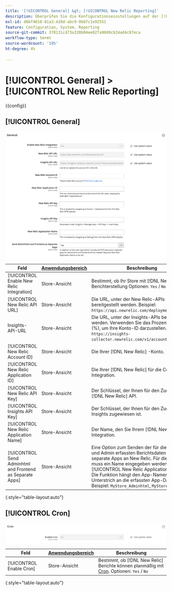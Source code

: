 ```yaml
---
title: '[!UICONTROL General] &gt; [!UICONTROL New Relic Reporting]'
description: Überprüfen Sie die Konfigurationseinstellungen auf der [!UICONTROL General] &gt; [!UICONTROL New Relic Reporting] Seite des Commerce-Administrators.
exl-id: d6bf4810-81a3-420d-abc9-9b87c1e92551
feature: Configuration, System, Reporting
source-git-commit: 370131cd73a320b04ee92fa9609cb24ad4c07eca
workflow-type: tm+mt
source-wordcount: '195'
ht-degree: 4%

---
```


# [!UICONTROL General] > [!UICONTROL New Relic Reporting]

{{config}}

## [!UICONTROL General]

![Allgemein](./assets/new-relic-reporting-general.png)<!-- zoom -->

<!-- [General](https://docs.magento.com/user-guide/reports/new-relic-reporting.html) -->

| Feld | [Anwendungsbereich](../../getting-started/websites-stores-views.md#scope-settings) | Beschreibung |
|--- |--- |--- |
| [!UICONTROL Enable New Relic Integration] | Store-Ansicht | Bestimmt, ob Ihr Store mit [!DNL New Relic] Berichterstellung Optionen: `Yes` / `No` |
| [!UICONTROL New Relic API URL] | Store-Ansicht | Die URL, unter der New Relic-APIs bereitgestellt werden. Beispiel: `https://api.newrelic.com/deployments.xml` |
| Insights-API-URL | Store-Ansicht | Die URL, unter der Insights-APIs bereitgestellt werden. Verwenden Sie das Prozentsymbol (%), um Ihre Konto-ID darzustellen. Beispiel: `https://insights-collector.newrelic.com/v1/accounts/%s/events` |
| [!UICONTROL New Relic Account ID] | Store-Ansicht | Die Ihrer [!DNL New Relic] -Konto. |
| [!UICONTROL New Relic Application ID] | Store-Ansicht | Die Ihrer [!DNL New Relic] für die Commerce-Integration. |
| [!UICONTROL New Relic API Key] | Store-Ansicht | Der Schlüssel, der Ihnen für den Zugriff auf die [!DNL New Relic] API. |
| [!UICONTROL Insights API Key] | Store-Ansicht | Der Schlüssel, der Ihnen für den Zugriff auf Insights zugewiesen ist. |
| [!UICONTROL New Relic Application Name] | Store-Ansicht | Der Name, den Sie Ihrem [!DNL New Relic] Integration. |
| [!UICONTROL Send Adminhtml and Frontend as Separate Apps] | Store-Ansicht | Eine Option zum Senden der für die Storefront und Admin erfassten Berichtsdaten als separate Apps an New Relic. Für diese Option muss ein Name eingegeben werden. [!UICONTROL New Relic Application Name]. Die Funktion hängt den App-Namen mit einem Unterstrich an die erfassten App-Daten an. Beispiel: `MyStore_Adminhtml`, `MyStore_frontend` |

{:style=&quot;table-layout:auto&quot;}

## [!UICONTROL Cron]

![Cron](./assets/new-relic-reporting-cron.png)<!-- zoom -->

<!-- Cron](https://docs.magento.com/user-guide/system/cron.html) -->

| Feld | [Anwendungsbereich](../../getting-started/websites-stores-views.md#scope-settings) | Beschreibung |
|--- |--- |--- |
| [!UICONTROL Enable Cron] | Store-Ansicht | Bestimmt, ob [!DNL New Relic] Berichte können planmäßig mit [Cron](../../systems/cron.md). Optionen: `Yes` / `No` |

{:style=&quot;table-layout:auto&quot;}
